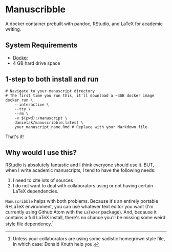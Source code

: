 # Manuscribble

A docker container prebuilt with pandoc, RStudio, and LaTeX for academic writing.

## System Requirements

- [Docker](https://www.docker.com/products/docker)
- 4 GB hard drive space

## 1-step to both install and run

```shell
# Navigate to your manuscript directory
# The first time you run this, it'll download a ~4GB docker image
docker run \
	--interactive \
	--tty \
	--rm \
	-v $(pwd):/manuscript \
	danielak/manuscribble:latest \
	your_manuscript_name.Rmd # Replace with your Markdown file
```

That's it!

## Why would I use this?

[RStudio](rstudio.com) is absolutely fantastic and I think everyone should use it. BUT, when I write academic manuscripts, I tend to have the following needs:

1. I need to cite lots of sources
2. I do not want to deal with collaborators using or not having certain LaTeX dependencies.

`Manuscribble` helps with both problems. Because it's an entirely portable R+LaTeX environment, you can use whatever text editor you want (I'm currently using Github Atom with the `LaTeXer` package). And, because it contains a full LaTeX install, there's no chance you'll be missing some weird style file dependency.[^1]

[^1]: Unless your collaborators are using some sadistic homegrown style file, in which case: Donald Knuth help you.
